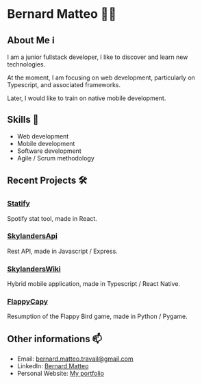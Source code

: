 # Bernard Matteo 👨‍💻

## About Me ℹ️

I am a junior fullstack developer, I like to discover and learn new technologies.   

At the moment, I am focusing on web development, particularly on Typescript, and associated frameworks.  

Later, I would like to train on native mobile development.

## Skills 🚀
- Web development
- Mobile development
- Software development
- Agile / Scrum methodology

## Recent Projects 🛠️

### [Statify](https://github.com/MatteoBernard/Statify)
Spotify stat tool, made in React.

### [SkylandersApi](https://github.com/MatteoBernard/SkylandersApi)
Rest API, made in Javascript / Express.

### [SkylandersWiki](https://github.com/MatteoBernard/SkylandersWiki)
Hybrid mobile application, made in Typescript / React Native.

### [FlappyCapy](https://github.com/MatteoBernard/FlappyCapy)
Resumption of the Flappy Bird game, made in Python / Pygame.

## Other informations 📫
- Email: bernard.matteo.travail@gmail.com
- LinkedIn: [Bernard Matteo](https://www.linkedin.com/in/matt%C3%A9o-bernard-00137a255/)
- Personal Website: [My portfolio](https://matteobernard.github.io/portfolio/)
